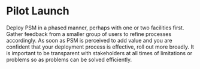 # Pilot Launch

Deploy PSM in a phased manner, perhaps with one or two facilities first. Gather feedback from a smaller group of users to refine processes accordingly. As soon as PSM is perceived to add value and you are confident that your deployment process is effective, roll out more broadly. It is important to be transparent with stakeholders at all times of limitations or problems so as problems can be solved efficiently.
